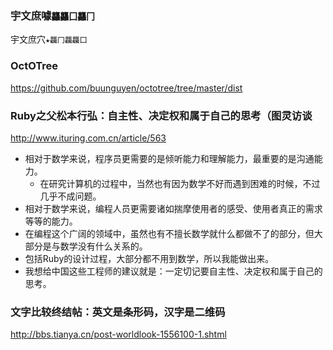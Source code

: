 ### 宇文庶噱`龘龘囗龘冂`
宇文庶穴`★龘冂龘龘囗`

### OctOTree
https://github.com/buunguyen/octotree/tree/master/dist

### Ruby之父松本行弘：自主性、决定权和属于自己的思考（图灵访谈
http://www.ituring.com.cn/article/563
* 相对于数学来说，程序员更需要的是倾听能力和理解能力，最重要的是沟通能力。
  *  在研究计算机的过程中，当然也有因为数学不好而遇到困难的时候，不过几乎不成问题。
 * 相对于数学来说，编程人员更需要诸如揣摩使用者的感受、使用者真正的需求等等的能力。
 * 在编程这个广阔的领域中，虽然也有不擅长数学就什么都做不了的部分，但大部分是与数学没有什么关系的。
 *  包括Ruby的设计过程，大部分都不用到数学，所以我能做出来。
  *  我想给中国这些工程师的建议就是：一定切记要自主性、决定权和属于自己的思考。

### 文字比较终结帖：英文是条形码，汉字是二维码
http://bbs.tianya.cn/post-worldlook-1556100-1.shtml
